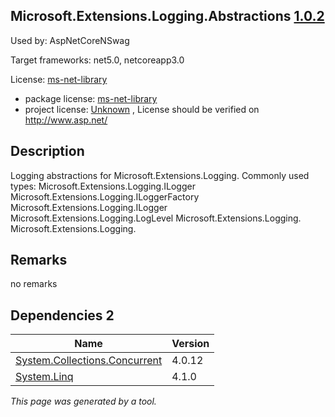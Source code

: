 Microsoft.Extensions.Logging.Abstractions [1.0.2](https://www.nuget.org/packages/Microsoft.Extensions.Logging.Abstractions/1.0.2)
--------------------

Used by: AspNetCoreNSwag

Target frameworks: net5.0, netcoreapp3.0

License: [ms-net-library](../../../../licenses/ms-net-library) 

- package license: [ms-net-library](http://www.microsoft.com/web/webpi/eula/net_library_eula_enu.htm) 
- project license: [Unknown](http://www.asp.net/) , License should be verified on http://www.asp.net/

Description
-----------
Logging abstractions for Microsoft.Extensions.Logging.
Commonly used types:
Microsoft.Extensions.Logging.ILogger
Microsoft.Extensions.Logging.ILoggerFactory
Microsoft.Extensions.Logging.ILogger<TCategoryName>
Microsoft.Extensions.Logging.LogLevel
Microsoft.Extensions.Logging. 
Microsoft.Extensions.Logging.

Remarks
-----------
no remarks


Dependencies 2
-----------

|Name|Version|
|----------|:----|
|[System.Collections.Concurrent](../../../../packages/nuget.org/system.collections.concurrent/4.0.12)|4.0.12|
|[System.Linq](../../../../packages/nuget.org/system.linq/4.1.0)|4.1.0|

*This page was generated by a tool.*